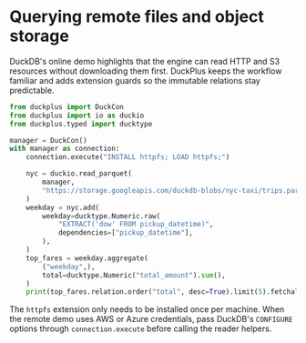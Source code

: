 # Querying remote files and object storage

DuckDB's online demo highlights that the engine can read HTTP and S3 resources
without downloading them first. DuckPlus keeps the workflow familiar and adds
extension guards so the immutable relations stay predictable.

```python
from duckplus import DuckCon
from duckplus import io as duckio
from duckplus.typed import ducktype

manager = DuckCon()
with manager as connection:
    connection.execute("INSTALL httpfs; LOAD httpfs;")

    nyc = duckio.read_parquet(
        manager,
        "https://storage.googleapis.com/duckdb-blobs/nyc-taxi/trips.parquet",
    )
    weekday = nyc.add(
        weekday=ducktype.Numeric.raw(
            "EXTRACT('dow' FROM pickup_datetime)",
            dependencies=["pickup_datetime"],
        ),
    )
    top_fares = weekday.aggregate(
        ("weekday",),
        total=ducktype.Numeric("total_amount").sum(),
    )
    print(top_fares.relation.order("total", desc=True).limit(5).fetchall())
```

The ``httpfs`` extension only needs to be installed once per machine. When the
remote demo uses AWS or Azure credentials, pass DuckDB's ``CONFIGURE`` options
through ``connection.execute`` before calling the reader helpers.
